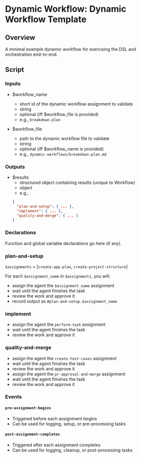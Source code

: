 # Dynamic Workflow: Dynamic Workflow Template

## Overview

A minimal example dynamic workflow for exercising the DSL and orchestration end-to-end.

## Script

### Inputs

- $workflow_name
    - short id of the dynamic workflow assignment to validate
    - string
    - optional (iff $workflow_file is provided)
    - e.g., `breakdown-plan`
  
 - $workflow_file
    - path to the dynamic workflow file to validate
    - string
    - optional (iff $workflow_name is provided)    
    - e.g., `dynamic-workflows/breakdown-plan.md`

### Outputs

- $results
    - structured object containing results (unique to Workflow)
    - object
    - e.g., 
    ```json
    {
      "plan-and-setup": { ... },
      "implement": { ... },
      "quality-and-merge": { ... }
    }
    ```

### Declarations

 Function and global variable declarations go here (if any).

### plan-and-setup

`$assignments` = [`create-app-plan`, `create-project-structure`]

For each `$assignment_name` in `$assignments`, you will:
- assign the agent the `$assignment_name` assignment
- wait until the agent finishes the task
- review the work and approve it
- record output as `#plan-and-setup.$assignment_name`

### implement

- assign the agent the `perform-task` assignment
- wait until the agent finishes the task
- review the work and approve it

### quality-and-merge

- assign the agent the `create-test-cases` assignment
- wait until the agent finishes the task
- review the work and approve it
- assign the agent the `pr-approval-and-merge` assignment
- wait until the agent finishes the task
- review the work and approve it


### Events

#### `pre-assignment-begins`
- Triggered before each assignment begins
- Can be used for logging, setup, or pre-processing tasks
#### `post-assignment-completes`
- Triggered after each assignment completes
- Can be used for logging, cleanup, or post-processing tasks